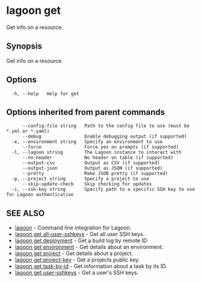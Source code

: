 # lagoon get

Get info on a resource.

## Synopsis

Get info on a resource.

## Options

```text
  -h, --help   Help for get
```

## Options inherited from parent commands

```text
      --config-file string   Path to the config file to use (must be *.yml or *.yaml)
      --debug                Enable debugging output (if supported)
  -e, --environment string   Specify an environment to use
      --force                Force yes on prompts (if supported)
  -l, --lagoon string        The Lagoon instance to interact with
      --no-header            No header on table (if supported)
      --output-csv           Output as CSV (if supported)
      --output-json          Output as JSON (if supported)
      --pretty               Make JSON pretty (if supported)
  -p, --project string       Specify a project to use
      --skip-update-check    Skip checking for updates
  -i, --ssh-key string       Specify path to a specific SSH key to use for Lagoon authentication
```

## SEE ALSO

* [lagoon](lagoon.md)     - Command line integration for Lagoon.
* [lagoon get all-user-sshkeys](lagoon_get_all-user-sshkeys.md)     - Get all user SSH keys.
* [lagoon get deployment](lagoon_get_deployment.md)     - Get a build log by remote ID
* [lagoon get environment](lagoon_get_environment.md)     - Get details about an environment.
* [lagoon get project](lagoon_get_project.md)     - Get details about a project.
* [lagoon get project-key](lagoon_get_project-key.md)     - Get a projects public key.
* [lagoon get task-by-id](lagoon_get_task-by-id.md)     - Get information about a task by its ID.
* [lagoon get user-sshkeys](lagoon_get_user-sshkeys.md)     - Get a user's SSH keys.

